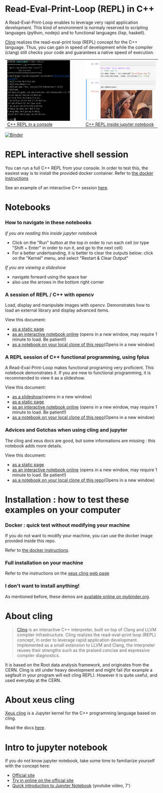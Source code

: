 # Read-Eval-Print-Loop (REPL) in C++

A Read-Eval-Print-Loop enables to leverage very rapid application development.
This kind of environment is normaly reserved to scripting languages (python, nodejs)
and to functional languages (lisp, haskell).

[Cling](https://github.com/root-project/cling) realizes the read-eval-print loop (REPL) concept for the C++ language.
Thus, you can gain in speed of development while the compiler (clang) still checks your code and guarantees a native speed of execution.


<table>
<tr>
  <td>
    <a href="Shell_Functional_REPL.html">
      <img src="images/shell_example.png" height="200" alt="REPL in the console" />
      C++ REPL in a console
    </a>
  </td>
  <td>
    &nbsp;&nbsp;&nbsp;
    &nbsp;&nbsp;&nbsp;
    &nbsp;&nbsp;&nbsp;
  </td>
  <td>
    <a href="../notebooks/1_opencv_example.html">
      <img src="images/opencv_example.png" height="200" alt="REPL in the jupyter notebook" />
      C++ REPL inside jupyter notebook
    </a>
  </td>
</tr>
</table>


[![Binder](https://mybinder.org/badge_logo.svg)](https://mybinder.org/v2/gh/pthom/Cling_Repl_Demo/master?filepath=notebooks%2F)


# REPL interactive shell session

You can run a full C++ REPL from your console. In order to test this, the easiest way is to install
the provided docker container. Refer to [the docker instructions](parts/docker.html)

See an example of an interactive C++ session [here](Shell_Functional_REPL.html).

# Notebooks
### How to navigate in these notebooks

*if you are reading this inside jupyter notebook*
* Click on the "Run" button at the top in order to run each cell (or type "Shift + Enter" in order to run it, and go to the next cell)
* For a better undertsanding, it is better to clear the outputs below: click on the "Kernel" menu, and select "Restart & Clear Output"


*If you are viewing a slideshow*
* navigate forward using the space bar
* also use the arrows in the bottom right corner

### A session of REPL / C++ with opencv

Load, display and manipulate images with opencv. Demonstrates how to load an external library and display advanced items.

View this document:
* <a href="../notebooks/1_opencv_example.html">as a static page</a>
* <a href="https://mybinder.org/v2/gh/pthom/Cling_Repl_Demo/master?filepath=notebooks%2F1_opencv_example.ipynb"
  target="_blank">as an interactive notebook online</a>
  (opens in a new window, may require 1 minute to load. Be patient!)
* <a href="http://localhost:8888/notebooks/1_opencv_example.ipynb" target="_blank">
  as a notebook on your local clone of this repo</a>(Opens in a new window)

### A REPL session of C++ functional programming, using fplus

A Read-Eval-Print-Loop makes functional programing very proficient. This notebook demonstrates it. If you are new to functional programming, it is recommended to view it as a slideshow.

View this document:
* <a href="../notebooks/2_Functional_REPL.slides.html" target="_blank">as a slideshow</a>(opens in a new window)
* <a href="../notebooks/2_Functional_REPL.html">as a static page</a>
* <a href="https://mybinder.org/v2/gh/pthom/Cling_Repl_Demo/master?filepath=notebooks%2F2_Functional_REPL.ipynb"
  target="_blank">as an interactive notebook online</a>
  (opens in a new window, may require 1 minute to load. Be patient!)
* <a href="http://localhost:8888/notebooks/2_Functional_REPL.ipynb" target="_blank">
  as a notebook on your local clone of this repo</a>(Opens in a new window)

### Advices and Gotchas when using cling and jupyter

The cling and xeus docs are good, but some informations are missing : this notebook adds more details.

View this document:
* <a href="../notebooks/3_Advices_And_Gotchas.html">as a static page</a>
* <a href="https://mybinder.org/v2/gh/pthom/Cling_Repl_Demo/master?filepath=notebooks%2F3_Advices_And_Gotchas.ipynb"
  target="_blank">as an interactive notebook online</a>
  (opens in a new window, may require 1 minute to load. Be patient!)
* <a href="http://localhost:8888/notebooks/3_Advices_And_Gotchas.ipynb" target="_blank">
  as a notebook on your local clone of this repo</a>(Opens in a new window)

# Installation : how to test these examples on your computer

### Docker : quick test without modifying your machine
If you do not want to modify your machine, you can use the docker image provided inside this repo.

Refer to [the docker instructions](parts/docker.html).

### Full installation on your machine
Refer to the instructions on the [xeus cling web page](https://github.com/QuantStack/xeus-cling)

### I don't want to install anything!

As mentioned before, these demos are [available online on mybinder.org](https://mybinder.org/v2/gh/pthom/Cling_Repl_Demo/master?filepath=examples%2Fnotebooks%2F).
# About cling

> [Cling](https://github.com/root-project/cling) is an interactive C++ interpreter, built on top of Clang and LLVM compiler infrastructure. Cling realizes the read-eval-print loop (REPL) concept, in order to leverage rapid application development. Implemented as a small extension to LLVM and Clang, the interpreter reuses their strengths such as the praised concise and expressive compiler diagnostics.

It is based on the Root data analysis framework, and originates from the CERN. Cling is stil under heavy development and might fail (for example a segfault in your program will exit cling REPL). However it is quite useful, and used everyday at the CERN.
# About xeus cling

[Xeus cling](https://github.com/QuantStack/xeus-cling) is a Jupyter kernel for the C++ programming language based on cling.

Read the docs [here](https://xeus-cling.readthedocs.io/en/latest/).
# Intro to jupyter notebook

If you do not know jupyter notebook, take some time to familiarize yourself with the concept here:
* [Official site](http://jupyter.org/)
* [Try in online on the official site](http://jupyter.org/try)
* [Quick introduction to Jupyter Notebook](https://www.youtube.com/watch?v=jZ952vChhuI) (youtube video, 7')

